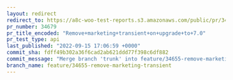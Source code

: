 ```yaml
---
layout: redirect
redirect_to: https://a8c-woo-test-reports.s3.amazonaws.com/public/pr/34679/api/index.html
pr_number: 34679
pr_title_encoded: "Remove+marketing+transient+on+upgrade+to+7.0"
pr_test_type: api
last_published: "2022-09-15 17:06:59 +0000"
commit_sha: fdff49b302a36f6cad2ab621ddd77f398c6df882
commit_message: "Merge branch 'trunk' into feature/34655-remove-marketing-transient"
branch_name: feature/34655-remove-marketing-transient
---
```


